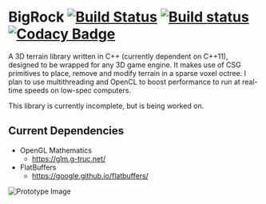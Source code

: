 # BigRock [![Build Status](https://travis-ci.org/TGRCdev/BigRock.svg?branch=master)](https://travis-ci.org/TGRCdev/BigRock) [![Build status](https://ci.appveyor.com/api/projects/status/hf34kno5f57llcc6?svg=true)](https://ci.appveyor.com/project/TigerCaldwell/bigrock) [![Codacy Badge](https://api.codacy.com/project/badge/Grade/ec715b44f8c243d093c75cde4de2f098)](https://www.codacy.com/app/TGRCdev/BigRock?utm_source=github.com&amp;utm_medium=referral&amp;utm_content=TGRCdev/BigRock&amp;utm_campaign=Badge_Grade)

A 3D terrain library written in C++ (currently dependent on C++11), designed to be wrapped for any 3D game engine. It makes use of CSG primitives to place, remove and modify terrain in a sparse voxel octree. I plan to use multithreading and OpenCL to boost performance to run at real-time speeds on low-spec computers.

This library is currently incomplete, but is being worked on.

## Current Dependencies

- OpenGL Mathematics
    - <https://glm.g-truc.net/>
- FlatBuffers
    - <https://google.github.io/flatbuffers/>

![Prototype Image](https://user-images.githubusercontent.com/4079184/57591767-de752f80-74e7-11e9-854d-72f5aeb6f3b6.jpg)
